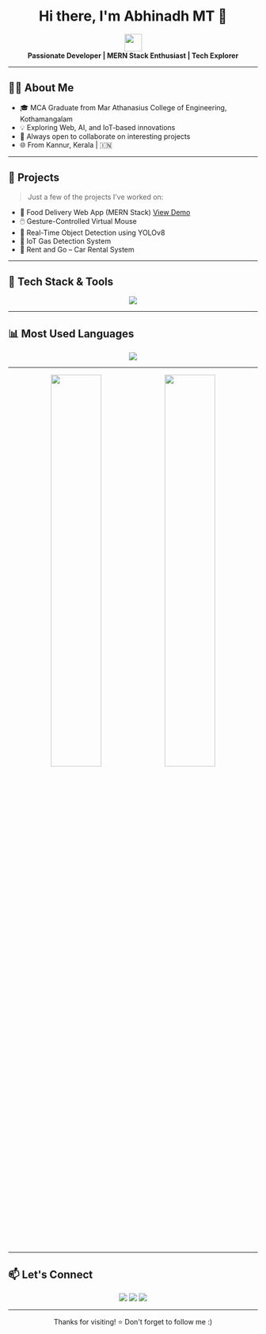<h1 align="center">Hi there, I'm Abhinadh MT 👋</h1>
<p align="center">
  <img src="https://media.giphy.com/media/hvRJCLFzcasrR4ia7z/giphy.gif" width="35" />
  <br/>
  <strong>Passionate Developer | MERN Stack Enthusiast | Tech Explorer</strong>
</p>


---

## 🧑‍💻 About Me

- 🎓 MCA Graduate from Mar Athanasius College of Engineering, Kothamangalam  
- 💡 Exploring Web, AI, and IoT-based innovations  
- 🤝 Always open to collaborate on interesting projects  
- 🌐 From Kannur, Kerala | 🇮🇳  

---

## 💼 Projects

> Just a few of the projects I've worked on:

- 🍱 Food Delivery Web App (MERN Stack)  <a href="https://foody-delivery-app-new-abhis-projects-db5704d2.vercel.app/">View Demo</a>
- 🖱️ Gesture-Controlled Virtual Mouse  
- 🧠 Real-Time Object Detection using YOLOv8  
- 🚨 IoT  Gas Detection System  
- 🚗 Rent and Go – Car Rental System  


---

## 🚀 Tech Stack & Tools

<p align="center">
  <img src="https://skillicons.dev/icons?i=react,nodejs,express,mongodb,js,html,css,python,java,c,git,vscode" />
</p>

---

## 📊 Most Used Languages

<p align="center">
  <img src="https://github-readme-stats.vercel.app/api/top-langs/?username=Abhinadh&layout=compact&theme=radical&langs_count=8" />
</p>

---

<p align="center">
  <img src="https://github-readme-stats.vercel.app/api?username=Abhinadh&show_icons=true&theme=radical" width="45%" />
  <img src="https://github-readme-streak-stats.herokuapp.com?user=Abhinadh&theme=radical&hide_border=true" width="45%" />
</p>

---

## 📫 Let's Connect

<p align="center">
  <a href="https://www.linkedin.com/in/abhinadh-mt/" target="_blank"><img src="https://img.shields.io/badge/LinkedIn-blue?logo=linkedin&style=for-the-badge" /></a>
  <a href="mailto:abhinadhmtofficial@gmail.com"><img src="https://img.shields.io/badge/Email-red?logo=gmail&style=for-the-badge" /></a>
  <a href="https://abhinadh.github.io/portfolio/"><img src="https://img.shields.io/badge/Portfolio-000?logo=google-chrome&style=for-the-badge" /></a>
</p>

---

<p align="center">Thanks for visiting! ⭐️ Don't forget to follow me :)</p>
